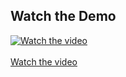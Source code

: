 ## Watch the Demo

[![Watch the video](https://img.youtube.com/vi/Hppj3R9eGyg/hqdefault.jpg)](https://youtu.be/Hppj3R9eGyg) <br> <br>
[Watch the video](https://youtu.be/Hppj3R9eGyg)
